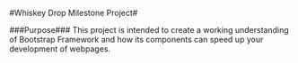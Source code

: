 #Whiskey Drop Milestone Project#

###Purpose###
This project is intended to create a working understanding of Bootstrap Framework and how its components can speed up your development of webpages.
